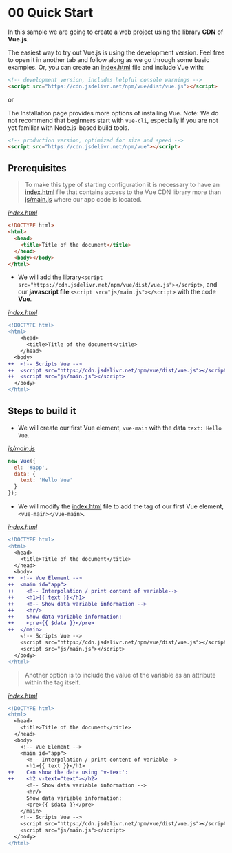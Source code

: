 # 00 Quick Start

In this sample we are going to create a web project using the library **CDN** of **Vue.js**.

The easiest way to try out Vue.js is using the development version. Feel free to open it in another tab and follow along as we go through some basic examples. Or, you can create an [index.html](./index.html) file and include Vue with:

```html
<!-- development version, includes helpful console warnings -->
<script src="https://cdn.jsdelivr.net/npm/vue/dist/vue.js"></script>
```

or

The Installation page provides more options of installing Vue. Note: We do not recommend that beginners start with `vue-cli`, especially if you are not yet familiar with Node.js-based build tools.

```html
<!-- production version, optimized for size and speed -->
<script src="https://cdn.jsdelivr.net/npm/vue"></script>
``` 

## Prerequisites

> To make this type of starting configuration it is necessary to have an [index.html](./index.html) file that contains access to the Vue CDN library more than [js/main.js](./js/main.js) where our app code is located.


_[index.html](./index.html)_
```html
<!DOCTYPE html>
<html>
  <head>
    <title>Title of the document</title>
  </head>
  <body></body>
</html>
```

* We will add the library`<script src="https://cdn.jsdelivr.net/npm/vue/dist/vue.js"></script>`, and our **javascript file** `<script src="js/main.js"></script>` with the code **Vue**.

_[index.html](./index.html)_
```diff
<!DOCTYPE html>
<html>
    <head>
      <title>Title of the document</title>
    </head>
  <body>
++  <!-- Scripts Vue -->
++  <script src="https://cdn.jsdelivr.net/npm/vue/dist/vue.js"></script>
++  <script src="js/main.js"></script>
  </body>
</html>
```

## Steps to build it

* We will create our first Vue element, `vue-main` with the data `text: Hello Vue`.

_[js/main.js](./js/main.js)_
```js
new Vue({
  el: '#app',
  data: {
    text: 'Hello Vue'
  }
});
```

* We will modify the [index.html](./index.html) file to add the tag of our first Vue element, `<vue-main></vue-main>`.

_[index.html](./index.html)_
```diff
<!DOCTYPE html>
<html>
  <head>
    <title>Title of the document</title>
  </head>
  <body>
++  <!-- Vue Element -->  
++  <main id="app">
++    <!-- Interpolation / print content of variable-->
++    <h1>{{ text }}</h1>
++    <!-- Show data variable information -->
++    <hr/>
++    Show data variable information:
++    <pre>{{ $data }}</pre>
++  </main>
    <!-- Scripts Vue -->
    <script src="https://cdn.jsdelivr.net/npm/vue/dist/vue.js"></script>
    <script src="js/main.js"></script>
  </body>
</html>
```

> Another option is to include the value of the variable as an attribute within the tag itself.

_[index.html](./index.html)_
```diff
<!DOCTYPE html>
<html>
  <head>
    <title>Title of the document</title>
  </head>
  <body>
    <!-- Vue Element -->  
    <main id="app">
      <!-- Interpolation / print content of variable-->
      <h1>{{ text }}</h1>
++    Can show the data using 'v-text':
++    <h2 v-text="text"></h2>
      <!-- Show data variable information -->
      <hr/>
      Show data variable information:
      <pre>{{ $data }}</pre>
    </main>
    <!-- Scripts Vue -->
    <script src="https://cdn.jsdelivr.net/npm/vue/dist/vue.js"></script>
    <script src="js/main.js"></script>
  </body>
</html>
```